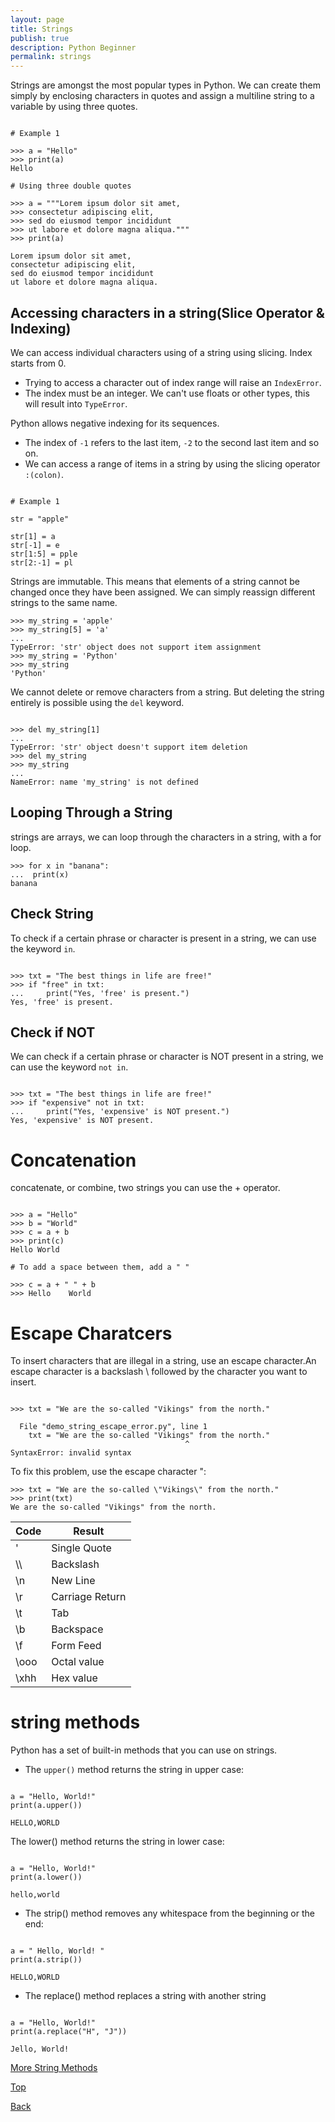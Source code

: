 ```yaml
---
layout: page
title: Strings
publish: true
description: Python Beginner
permalink: strings
---
```


Strings are amongst the most popular types in Python. We can create them simply by enclosing characters in quotes and
assign a multiline string to a variable by using three quotes.

```python3

# Example 1

>>> a = "Hello"
>>> print(a)
Hello

# Using three double quotes

>>> a = """Lorem ipsum dolor sit amet,
>>> consectetur adipiscing elit,
>>> sed do eiusmod tempor incididunt
>>> ut labore et dolore magna aliqua."""
>>> print(a)

Lorem ipsum dolor sit amet,
consectetur adipiscing elit,
sed do eiusmod tempor incididunt
ut labore et dolore magna aliqua.

```

## Accessing characters in a string(Slice Operator & Indexing)

We can access individual characters using of a string using slicing. Index starts from 0.

- Trying to access a character out of index range will raise an `IndexError`.
- The index must be an integer. We can't use floats or other types, this will result into `TypeError`.

Python allows negative indexing for its sequences.

- The index of `-1` refers to the last item, `-2` to the second last item and so on.
- We can access a range of items in a string by using the slicing operator `:(colon)`.

```python3

# Example 1

str = "apple"

str[1] = a
str[-1] = e
str[1:5] = pple
str[2:-1] = pl

```

Strings are immutable. This means that elements of a string cannot be changed once they have been assigned. We can simply reassign different strings to the same name.

```python3
>>> my_string = 'apple'
>>> my_string[5] = 'a'
...
TypeError: 'str' object does not support item assignment
>>> my_string = 'Python'
>>> my_string
'Python'
```

We cannot delete or remove characters from a string. But deleting the string entirely is possible using the `del` keyword.

```python3

>>> del my_string[1]
...
TypeError: 'str' object doesn't support item deletion
>>> del my_string
>>> my_string
...
NameError: name 'my_string' is not defined
```

## Looping Through a String

strings are arrays, we can loop through the characters in a string, with a for loop.

```python3
>>> for x in "banana":
...  print(x)
banana
```

## Check String

To check if a certain phrase or character is present in a string, we can use the keyword `in`.

```python3

>>> txt = "The best things in life are free!"
>>> if "free" in txt:
...     print("Yes, 'free' is present.")
Yes, 'free' is present.

```

## Check if NOT

We can check if a certain phrase or character is NOT present in a string, we can use the keyword `not in`.

```python3

>>> txt = "The best things in life are free!"
>>> if "expensive" not in txt:
...     print("Yes, 'expensive' is NOT present.")
Yes, 'expensive' is NOT present.
```

# Concatenation

concatenate, or combine, two strings you can use the + operator.

```python3

>>> a = "Hello"
>>> b = "World"
>>> c = a + b
>>> print(c)
Hello World

# To add a space between them, add a " "

>>> c = a + " " + b
>>> Hello    World

```

# Escape Charatcers

To insert characters that are illegal in a string, use an escape character.An escape character is a backslash \ followed by the character you want to insert.

```python3

>>> txt = "We are the so-called "Vikings" from the north."

  File "demo_string_escape_error.py", line 1
    txt = "We are the so-called "Vikings" from the north."
                                       ^
SyntaxError: invalid syntax

```

To fix this problem, use the escape character \":

```python3
>>> txt = "We are the so-called \"Vikings\" from the north."
>>> print(txt)
We are the so-called "Vikings" from the north.
```

| Code | Result          |
| ---- | --------------- |
| \'   | Single Quote    |
| \\\  | Backslash       |
| \n   | New Line        |
| \r   | Carriage Return |
| \t   | Tab             |
| \b   | Backspace       |
| \f   | Form Feed       |
| \ooo | Octal value     |
| \xhh | Hex value       |

# string methods

Python has a set of built-in methods that you can use on strings.

- The `upper()` method returns the string in upper case:

```python3

a = "Hello, World!"
print(a.upper())

HELLO,WORLD
```

The lower() method returns the string in lower case:

```python3

a = "Hello, World!"
print(a.lower())

hello,world

```

- The strip() method removes any whitespace from the beginning or the end:

```python3

a = " Hello, World! "
print(a.strip())

HELLO,WORLD
```

- The replace() method replaces a string with another string

```python3

a = "Hello, World!"
print(a.replace("H", "J"))

Jello, World!

```

[More String Methods](https://docs.python.org/3/library/string.html)

[Top](#)

[Back](/python_beginner)
